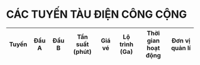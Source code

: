 # CÁC TUYẾN TÀU ĐIỆN CÔNG CỘNG
|Tuyến|Đầu A|Đầu B|Tần suất (phút)|Giá vé|Lộ trình (Ga)|Thời gian hoạt động|Đơn vị quản lí|
|:---:|:---:|:---:|:---:|:---:|:---:|:---:|:---:|

